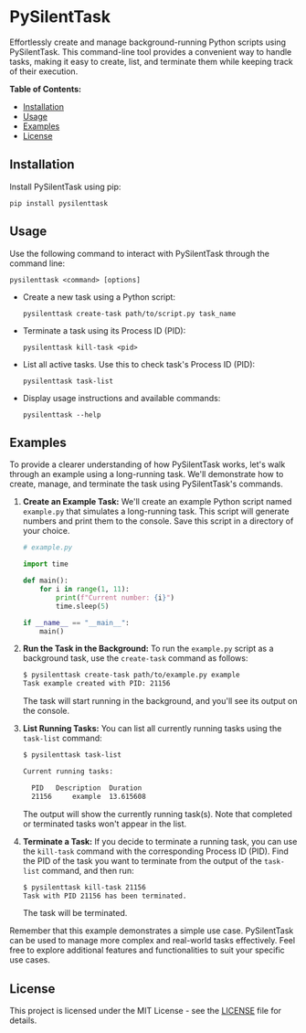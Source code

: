 # PySilentTask

Effortlessly create and manage background-running Python scripts using PySilentTask. This command-line tool provides a convenient way to handle tasks, making it easy to create, list, and terminate them while keeping track of their execution.

**Table of Contents:**
- [Installation](#installation)
- [Usage](#usage)
- [Examples](#examples)
- [License](#license)

## Installation

Install PySilentTask using pip:
```
pip install pysilenttask
```

## Usage

Use the following command to interact with PySilentTask through the command line:

```
pysilenttask <command> [options]
```

- Create a new task using a Python script:
  ```
  pysilenttask create-task path/to/script.py task_name
  ```

- Terminate a task using its Process ID (PID):
  ```
  pysilenttask kill-task <pid>
  ```

- List all active tasks. Use this to check task's Process ID (PID):
  ```
  pysilenttask task-list
  ```

- Display usage instructions and available commands:
  ```
  pysilenttask --help
  ```

## Examples

To provide a clearer understanding of how PySilentTask works, let's walk through an example using a long-running task. We'll demonstrate how to create, manage, and terminate the task using PySilentTask's commands.

1. **Create an Example Task:**
   We'll create an example Python script named `example.py` that simulates a long-running task. This script will generate numbers and print them to the console. Save this script in a directory of your choice.

   ```python
   # example.py

   import time

   def main():
       for i in range(1, 11):
           print(f"Current number: {i}")
           time.sleep(5)

   if __name__ == "__main__":
       main()
   ```

2. **Run the Task in the Background:**
   To run the `example.py` script as a background task, use the `create-task` command as follows:

   ```sh
   $ pysilenttask create-task path/to/example.py example
   Task example created with PID: 21156
   ```

   The task will start running in the background, and you'll see its output on the console.

3. **List Running Tasks:**
   You can list all currently running tasks using the `task-list` command:

   ```sh
   $ pysilenttask task-list

   Current running tasks:

     PID   Description  Duration
     21156     example  13.615608
   ```

   The output will show the currently running task(s). Note that completed or terminated tasks won't appear in the list.

4. **Terminate a Task:**
   If you decide to terminate a running task, you can use the `kill-task` command with the corresponding Process ID (PID). Find the PID of the task you want to terminate from the output of the `task-list` command, and then run:

   ```sh
   $ pysilenttask kill-task 21156
   Task with PID 21156 has been terminated.
   ```

   The task will be terminated.

Remember that this example demonstrates a simple use case. PySilentTask can be used to manage more complex and real-world tasks effectively. Feel free to explore additional features and functionalities to suit your specific use cases.


## License
This project is licensed under the MIT License - see the [LICENSE](LICENSE) file for details.
